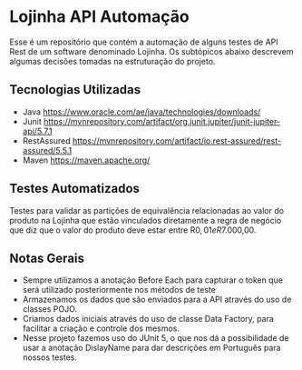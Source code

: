 # Lojinha API Automação
Esse é um repositório que contém a automação de alguns testes de API Rest de
um software denominado Lojinha. Os subtópicos abaixo descrevem algumas decisões tomadas na estruturação do projeto.

## Tecnologias Utilizadas

- Java 
  https://www.oracle.com/ae/java/technologies/downloads/
- Junit
  https://mvnrepository.com/artifact/org.junit.jupiter/junit-jupiter-api/5.7.1
- RestAssured
  https://mvnrepository.com/artifact/io.rest-assured/rest-assured/5.5.1
- Maven
  https://maven.apache.org/

## Testes Automatizados
Testes para validar as partições de equivalência relacionadas ao valor do produto na Lojinha que estão vinculados diretamente a regra de negócio que diz que o valor do produto deve estar entre R$0,01 e R$7.000,00.

## Notas Gerais

- Sempre utilizamos a anotação Before Each para capturar o token que será utilizado posteriormente nos métodos de teste
- Armazenamos os dados que são enviados para a API através do uso de classes POJO.
- Criamos dados iniciais através do uso de classe Data Factory, para facilitar a criação e controle dos mesmos.
- Nesse projeto fazemos uso do JUnit 5, o que nos dá a possibilidade de usar a anotação  DislayName para dar descrições em Português para nossos testes.